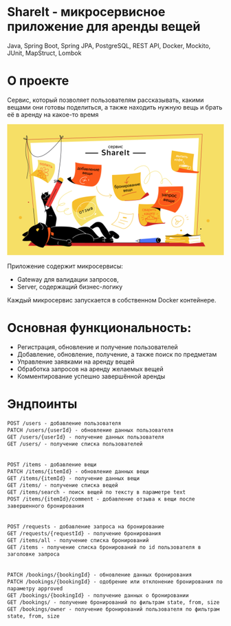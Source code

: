 # ShareIt - микросервисное приложение для аренды вещей

Java, Spring Boot, Spring JPA, PostgreSQL, REST API, Docker, Mockito, JUnit, MapStruct, Lombok
# О проекте

Сервис, который позволяет пользователям рассказывать, какими вещами они готовы поделиться, а также находить нужную вещь и брать её в аренду на какое-то время

![img.png](img.png)

Приложение содержит микросервисы:

   - Gateway для валидации запросов,
   - Server, содержащий бизнес-логику

Каждый микросервис запускается в собственном Docker контейнере.
# Основная функциональность:

   - Регистрация, обновление и получение пользователей
   - Добавление, обновление, получение, а также поиск по предметам
   - Управление заявками на аренду вещей
   - Обработка запросов на аренду желаемых вещей
   - Комментирование успешно завершённой аренды

# Эндпоинты

    POST /users - добавление пользователя
    PATCH /users/{userId} - обновление данных пользователя
    GET /users/{userId} - получение данных пользователя
    GET /users/ - получение списка пользователей


    POST /items - добавление вещи
    PATCH /items/{itemId} - обновление данных вещи
    GET /items/{itemId} - получение данных вещи
    GET /items/ - получение списка вещей
    GET /items/search - поиск вещей по тексту в параметре text
    POST /items/{itemId}/comment - добавление отзыва к вещи после завершенного бронирования


    POST /requests - добавление запроса на бронирование
    GET /requests/{requestId} - получение бронирования
    GET /items/all - получение списка бронирований
    GET /items - получение списка бронирований по id пользователя в заголовке запроса


    PATCH /bookings/{bookingId} - обновление данных бронирования
    PATCH /bookings/{bookingId} - одобрение или отклонение бронирования по параметру approved
    GET /bookings/{bookingId} - получение данных о бронировании
    GET /bookings/ - получение бронирований по фильтрам state, from, size
    GET /bookings/owner - получение бронирований пользователя по фильтрам state, from, size

